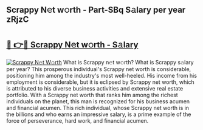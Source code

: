 ## Scrappy N𝚎t w𝚘rth - Part-SBq S𝚊lary per year zRjzC

# <h2><a href="http://gc021fx.nevu.top/?p=Scrappy">🔗 👉🔴 Scrappy N𝚎t w𝚘rth - S𝚊lary</a></h2>

[![Scrappy N𝚎t W𝚘rth](https://i.imgur.com/Oavwk0R.jpeg)](http://gc021fx.nevu.top/?p=Scrappy)
What is Scrappy n𝚎t w𝚘rth? What is Scrappy s𝚊lary per year?
This prosperous individual's Scrappy net worth is considerable, positioning him among the industry's most well-heeled. His income from his employment is considerable, but it is eclipsed by Scrappy net worth, which is attributed to his diverse business activities and extensive real estate portfolio. With a Scrappy net worth that ranks him among the richest individuals on the planet, this man is recognized for his business acumen and financial acumen. This rich individual, whose Scrappy net worth is in the billions and who earns an impressive salary, is a prime example of the force of perseverance, hard work, and financial acumen.

